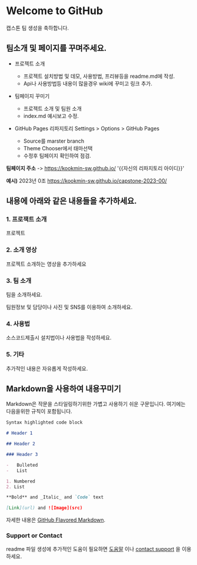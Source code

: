 # Welcome to GitHub

캡스톤 팀 생성을 축하합니다.

## 팀소개 및 페이지를 꾸며주세요.

-   프로젝트 소개

    -   프로젝트 설치방법 및 데모, 사용방법, 프리뷰등을 readme.md에 작성.
    -   Api나 사용방법등 내용이 많을경우 wiki에 꾸미고 링크 추가.

-   팀페이지 꾸미기

    -   프로젝트 소개 및 팀원 소개
    -   index.md 예시보고 수정.

-   GitHub Pages 리파지토리 Settings > Options > GitHub Pages
    -   Source를 marster branch
    -   Theme Chooser에서 태마선택
    -   수정후 팀페이지 확인하여 점검.

**팀페이지 주소** -> https://kookmin-sw.github.io/ '{{자신의 리파지토리 아이디}}'

**예시)** 2023년 0조 https://kookmin-sw.github.io/capstone-2023-00/

## 내용에 아래와 같은 내용들을 추가하세요.

### 1. 프로잭트 소개

프로젝트

### 2. 소개 영상

프로젝트 소개하는 영상을 추가하세요

### 3. 팀 소개

팀을 소개하세요.

팀원정보 및 담당이나 사진 및 SNS를 이용하여 소개하세요.

### 4. 사용법

소스코드제출시 설치법이나 사용법을 작성하세요.

### 5. 기타

추가적인 내용은 자유롭게 작성하세요.

## Markdown을 사용하여 내용꾸미기

Markdown은 작문을 스타일링하기위한 가볍고 사용하기 쉬운 구문입니다. 여기에는 다음을위한 규칙이 포함됩니다.

```markdown
Syntax highlighted code block

# Header 1

## Header 2

### Header 3

-   Bulleted
-   List

1. Numbered
2. List

**Bold** and _Italic_ and `Code` text

[Link](url) and ![Image](src)
```

자세한 내용은 [GitHub Flavored Markdown](https://guides.github.com/features/mastering-markdown/).

### Support or Contact

readme 파일 생성에 추가적인 도움이 필요하면 [도움말](https://help.github.com/articles/about-readmes/) 이나 [contact support](https://github.com/contact) 을 이용하세요.
